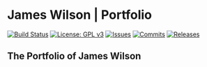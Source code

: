# James Wilson | Portfolio
[![Build Status](https://travis-ci.org/JamesWilson19947/JamesWilson19947.github.io.svg?branch=master)](https://travis-ci.org/JamesWilson19947/JamesWilson19947.github.io)
[![License: GPL v3](https://img.shields.io/badge/License-GPLv3-blue.svg)](https://www.gnu.org/licenses/gpl-3.0)
[![Issues](https://img.shields.io/github/issues/JamesWilson19947/JamesWilson19947.github.io)](https://github.com/JamesWilson19947/JamesWilson19947.github.io/issues)
[![Commits](https://img.shields.io/github/last-commit/JamesWilson19947/JamesWilson19947.github.io/dev)](https://github.com/JamesWilson19947/JamesWilson19947.github.io/commits/dev)
[![Releases](https://img.shields.io/github/v/release/JamesWilson19947/JamesWilson19947.github.io)](https://github.com/JamesWilson19947/JamesWilson19947.github.io/releases)

## The Portfolio of James Wilson
